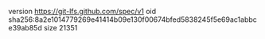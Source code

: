 version https://git-lfs.github.com/spec/v1
oid sha256:8a2e1014779269e41414b09e130f00674bfed5838245f5e69ac1abbce39ab85d
size 21351
